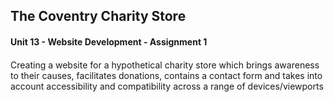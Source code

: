 <div>
  <h2 align="left">
    The Coventry Charity Store
  </h2>
  <h4>Unit 13 - Website Development - Assignment 1<h4>
</div>

<p>
  <div align="left">
    Creating a website for a hypothetical charity store which brings awareness to their causes, facilitates donations, contains a contact form and takes into account   accessibility and compatibility across a range of devices/viewports
</p>
